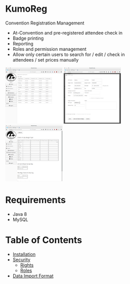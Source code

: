 # KumoReg

Convention Registration Management

- At-Convention and pre-registered attendee check in
- Badge printing                                              
- Reporting                                                      
- Roles and permission management                                
- Allow only certain users to search for / edit / check in       
  attendees / set prices manually                                

[![Home](docs/screenshots/home_t.png)](docs/screenshots/home.png) 
[![Detail](docs/screenshots/detail_t.png)](docs/screenshots/detail.png) 
[![Report](docs/screenshots/report_t.png)](docs/screenshots/report.png)
   
# Requirements
- Java 8
- MySQL


# Table of Contents
- [Installation](docs/installation.md)
- [Security](docs/security/introduction.md)
    - [Rights](docs/security/rights.md)
    - [Roles](docs/security/roles.md)
- [Data Import Format](docs/PreRegDataImportFormat.md)